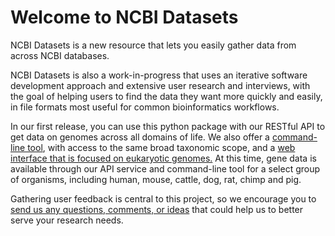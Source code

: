 # Welcome to NCBI Datasets

NCBI Datasets is a new resource that lets you easily gather data from across NCBI databases.

NCBI Datasets is also a work-in-progress that uses an iterative software development approach and extensive user research and interviews, with the goal of helping users to find the data they want more quickly and easily, in file formats most useful for common bioinformatics workflows.

In our first release, you can use this python package with our RESTful API to get data on genomes across all domains of life. We also offer a [command-line tool](https://www.ncbi.nlm.nih.gov/datasets/docs/command-line-start/), with access to the same broad taxonomic scope, and a [web interface that is focused on eukaryotic genomes.](https://www.ncbi.nlm.nih.gov/datasets/) At this time, gene data is available through our API service and command-line tool for a select group of organisms, including human, mouse, cattle, dog, rat, chimp and pig.

Gathering user feedback is central to this project, so we encourage you to [send us any questions, comments, or ideas](mailto:info@ncbi.nlm.nih.gov) that could help us to better serve your research needs.
